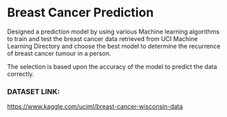 # Breast Cancer Prediction
Designed a prediction model by using various Machine learning algorithms to train
and test the breast cancer data retrieved from UCI Machine Learning Directory and choose
the best model to determine the recurrence of breast cancer tumour in a person. 

The selection is based upon the accuracy of the model to predict the data correctly.

### DATASET LINK: 
https://www.kaggle.com/uciml/breast-cancer-wisconsin-data
